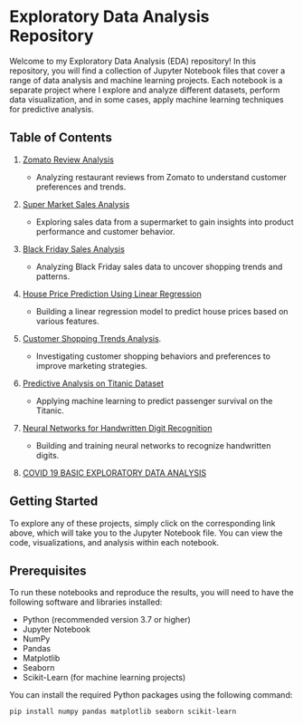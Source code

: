 # Exploratory Data Analysis Repository

Welcome to my Exploratory Data Analysis (EDA) repository! In this repository, you will find a collection of Jupyter Notebook files that cover a range of data analysis and machine learning projects. Each notebook is a separate project where I explore and analyze different datasets, perform data visualization, and in some cases, apply machine learning techniques for predictive analysis.

## Table of Contents

1. [Zomato Review Analysis](ZOMATO_REVIEWS.ipynb)
   - Analyzing restaurant reviews from Zomato to understand customer preferences and trends.

2. [Super Market Sales Analysis](Supermarket_Sales_Analysis.ipynb)
   - Exploring sales data from a supermarket to gain insights into product performance and customer behavior.

3. [Black Friday Sales Analysis](BLACK_FRIDAY.ipynb)
   - Analyzing Black Friday sales data to uncover shopping trends and patterns.

4. [House Price Prediction Using Linear Regression](House_Price_Prediction.ipynb)
   - Building a linear regression model to predict house prices based on various features.

5. [Customer Shopping Trends Analysis](CUSTOMER_SHOPPING_TRENDS.ipynb).
   - Investigating customer shopping behaviors and preferences to improve marketing strategies.

6. [Predictive Analysis on Titanic Dataset](Predictive_Analysis_on_Titanic_Data-Set.ipynb)
   - Applying machine learning to predict passenger survival on the Titanic.

7. [Neural Networks for Handwritten Digit Recognition](Neural_Network_for_Handwritten_Digit_Claasification.ipynb)
   - Building and training neural networks to recognize handwritten digits.
8. [COVID 19 BASIC EXPLORATORY DATA ANALYSIS](COVID_19_BASIC_EXPLORATORY_DATA_ANALYSIS.ipynb)

## Getting Started

To explore any of these projects, simply click on the corresponding link above, which will take you to the Jupyter Notebook file. You can view the code, visualizations, and analysis within each notebook.

## Prerequisites

To run these notebooks and reproduce the results, you will need to have the following software and libraries installed:

- Python (recommended version 3.7 or higher)
- Jupyter Notebook
- NumPy
- Pandas
- Matplotlib
- Seaborn
- Scikit-Learn (for machine learning projects)

You can install the required Python packages using the following command:

```bash
pip install numpy pandas matplotlib seaborn scikit-learn
